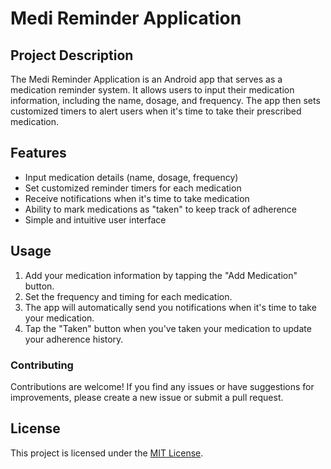 # Medi Reminder Application

## Project Description
The Medi Reminder Application is an Android app that serves as a medication reminder system. It allows users to input their medication information, including the name, dosage, and frequency. The app then sets customized timers to alert users when it's time to take their prescribed medication.

## Features
- Input medication details (name, dosage, frequency)
- Set customized reminder timers for each medication
- Receive notifications when it's time to take medication
- Ability to mark medications as "taken" to keep track of adherence
- Simple and intuitive user interface

## Usage
1. Add your medication information by tapping the "Add Medication" button.
2. Set the frequency and timing for each medication.
3. The app will automatically send you notifications when it's time to take your medication.
4. Tap the "Taken" button when you've taken your medication to update your adherence history.

### Contributing
Contributions are welcome! If you find any issues or have suggestions for improvements, please create a new issue or submit a pull request.

## License
This project is licensed under the [MIT License](LICENSE).

